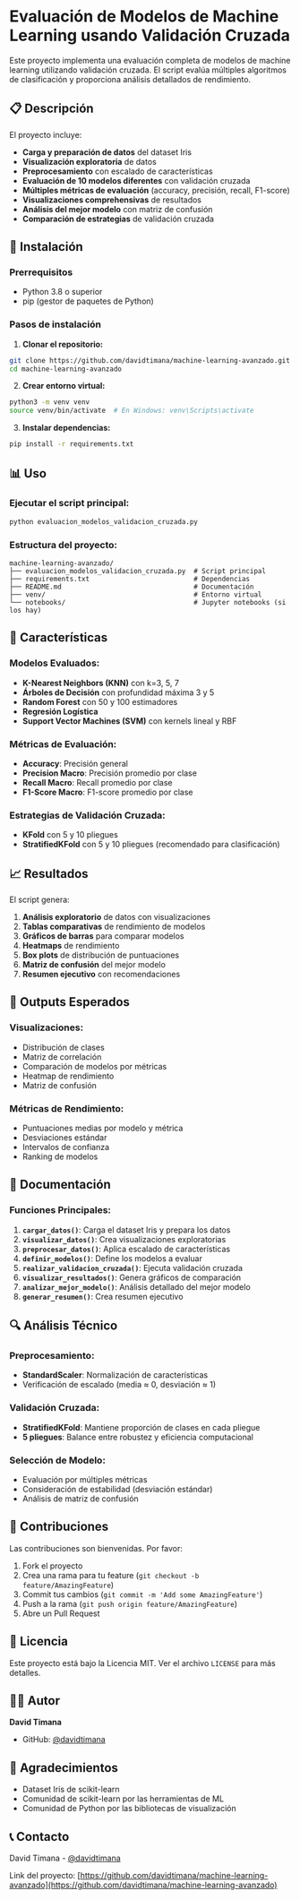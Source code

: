 # Evaluación de Modelos de Machine Learning usando Validación Cruzada

Este proyecto implementa una evaluación completa de modelos de machine learning utilizando validación cruzada. El script evalúa múltiples algoritmos de clasificación y proporciona análisis detallados de rendimiento.

## 📋 Descripción

El proyecto incluye:
- **Carga y preparación de datos** del dataset Iris
- **Visualización exploratoria** de datos
- **Preprocesamiento** con escalado de características
- **Evaluación de 10 modelos diferentes** con validación cruzada
- **Múltiples métricas de evaluación** (accuracy, precisión, recall, F1-score)
- **Visualizaciones comprehensivas** de resultados
- **Análisis del mejor modelo** con matriz de confusión
- **Comparación de estrategias** de validación cruzada

## 🚀 Instalación

### Prerrequisitos
- Python 3.8 o superior
- pip (gestor de paquetes de Python)

### Pasos de instalación

1. **Clonar el repositorio:**
```bash
git clone https://github.com/davidtimana/machine-learning-avanzado.git
cd machine-learning-avanzado
```

2. **Crear entorno virtual:**
```bash
python3 -m venv venv
source venv/bin/activate  # En Windows: venv\Scripts\activate
```

3. **Instalar dependencias:**
```bash
pip install -r requirements.txt
```

## 📊 Uso

### Ejecutar el script principal:
```bash
python evaluacion_modelos_validacion_cruzada.py
```

### Estructura del proyecto:
```
machine-learning-avanzado/
├── evaluacion_modelos_validacion_cruzada.py  # Script principal
├── requirements.txt                          # Dependencias
├── README.md                                 # Documentación
├── venv/                                     # Entorno virtual
└── notebooks/                                # Jupyter notebooks (si los hay)
```

## 🔧 Características

### Modelos Evaluados:
- **K-Nearest Neighbors (KNN)** con k=3, 5, 7
- **Árboles de Decisión** con profundidad máxima 3 y 5
- **Random Forest** con 50 y 100 estimadores
- **Regresión Logística**
- **Support Vector Machines (SVM)** con kernels lineal y RBF

### Métricas de Evaluación:
- **Accuracy**: Precisión general
- **Precision Macro**: Precisión promedio por clase
- **Recall Macro**: Recall promedio por clase
- **F1-Score Macro**: F1-score promedio por clase

### Estrategias de Validación Cruzada:
- **KFold** con 5 y 10 pliegues
- **StratifiedKFold** con 5 y 10 pliegues (recomendado para clasificación)

## 📈 Resultados

El script genera:
1. **Análisis exploratorio** de datos con visualizaciones
2. **Tablas comparativas** de rendimiento de modelos
3. **Gráficos de barras** para comparar modelos
4. **Heatmaps** de rendimiento
5. **Box plots** de distribución de puntuaciones
6. **Matriz de confusión** del mejor modelo
7. **Resumen ejecutivo** con recomendaciones

## 🎯 Outputs Esperados

### Visualizaciones:
- Distribución de clases
- Matriz de correlación
- Comparación de modelos por métricas
- Heatmap de rendimiento
- Matriz de confusión

### Métricas de Rendimiento:
- Puntuaciones medias por modelo y métrica
- Desviaciones estándar
- Intervalos de confianza
- Ranking de modelos

## 📝 Documentación

### Funciones Principales:

1. **`cargar_datos()`**: Carga el dataset Iris y prepara los datos
2. **`visualizar_datos()`**: Crea visualizaciones exploratorias
3. **`preprocesar_datos()`**: Aplica escalado de características
4. **`definir_modelos()`**: Define los modelos a evaluar
5. **`realizar_validacion_cruzada()`**: Ejecuta validación cruzada
6. **`visualizar_resultados()`**: Genera gráficos de comparación
7. **`analizar_mejor_modelo()`**: Análisis detallado del mejor modelo
8. **`generar_resumen()`**: Crea resumen ejecutivo

## 🔍 Análisis Técnico

### Preprocesamiento:
- **StandardScaler**: Normalización de características
- Verificación de escalado (media ≈ 0, desviación ≈ 1)

### Validación Cruzada:
- **StratifiedKFold**: Mantiene proporción de clases en cada pliegue
- **5 pliegues**: Balance entre robustez y eficiencia computacional

### Selección de Modelo:
- Evaluación por múltiples métricas
- Consideración de estabilidad (desviación estándar)
- Análisis de matriz de confusión

## 🤝 Contribuciones

Las contribuciones son bienvenidas. Por favor:

1. Fork el proyecto
2. Crea una rama para tu feature (`git checkout -b feature/AmazingFeature`)
3. Commit tus cambios (`git commit -m 'Add some AmazingFeature'`)
4. Push a la rama (`git push origin feature/AmazingFeature`)
5. Abre un Pull Request

## 📄 Licencia

Este proyecto está bajo la Licencia MIT. Ver el archivo `LICENSE` para más detalles.

## 👨‍💻 Autor

**David Timana**
- GitHub: [@davidtimana](https://github.com/davidtimana)

## 🙏 Agradecimientos

- Dataset Iris de scikit-learn
- Comunidad de scikit-learn por las herramientas de ML
- Comunidad de Python por las bibliotecas de visualización

## 📞 Contacto

David Timana - [@davidtimana](https://github.com/davidtimana)

Link del proyecto: [https://github.com/davidtimana/machine-learning-avanzado](https://github.com/davidtimana/machine-learning-avanzado)
